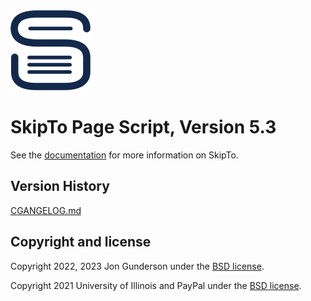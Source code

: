 
<img src="./images/skipto-128.png" alt="SkipTo logo"/>

# SkipTo Page Script, Version 5.3

See the [documentation](https://skipto-landmarks-headings.github.io/page-script-5/) for more information on SkipTo.

## Version History

[CGANGELOG.md](CHANGELOG.md)

## Copyright and license

Copyright 2022, 2023 Jon Gunderson under the [BSD license](LICENSE.md).

Copyright 2021 University of Illinois and PayPal under the [BSD license](LICENSE.md).
